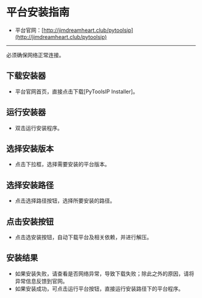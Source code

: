 # 平台安装指南
  * 平台官网：[http://jimdreamheart.club/pytoolsip](http://jimdreamheart.club/pytoolsip)

----
必须确保网络正常连接。

## 下载安装器
  * 平台官网首页，直接点击下载[PyToolsIP Installer]。

## 运行安装器
  * 双击运行安装程序。

## 选择安装版本
  * 点击下拉框，选择需要安装的平台版本。

## 选择安装路径
  * 点击选择路径按钮，选择所要安装的路径。

## 点击安装按钮
  * 点击选安装按钮，自动下载平台及相关依赖，并进行解压。

## 安装结果
  * 如果安装失败，请查看是否网络异常，导致下载失败；除此之外的原因，请将异常信息反馈到官网。
  * 如果安装成功，可点击运行平台按钮，直接运行安装路径下的平台程序。